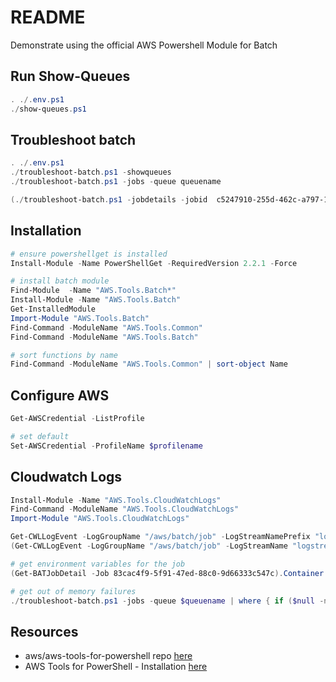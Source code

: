 # README

Demonstrate using the official AWS Powershell Module for Batch

## Run Show-Queues

```ps1
. ./.env.ps1   
./show-queues.ps1  
```

## Troubleshoot batch

```ps1
. ./.env.ps1   
./troubleshoot-batch.ps1 -showqueues
./troubleshoot-batch.ps1 -jobs -queue queuename

(./troubleshoot-batch.ps1 -jobdetails -jobid  c5247910-255d-462c-a797-18a651fd0197).Attempts[0].Container

```

## Installation

```ps1
# ensure powershellget is installed
Install-Module -Name PowerShellGet -RequiredVersion 2.2.1 -Force

# install batch module 
Find-Module  -Name "AWS.Tools.Batch*"
Install-Module -Name "AWS.Tools.Batch"
Get-InstalledModule
Import-Module "AWS.Tools.Batch"
Find-Command -ModuleName "AWS.Tools.Common"
Find-Command -ModuleName "AWS.Tools.Batch"

# sort functions by name
Find-Command -ModuleName "AWS.Tools.Common" | sort-object Name
```

## Configure AWS

```ps1
Get-AWSCredential -ListProfile

# set default
Set-AWSCredential -ProfileName $profilename
```

## Cloudwatch Logs

```ps1
Install-Module -Name "AWS.Tools.CloudWatchLogs"  
Find-Command -ModuleName "AWS.Tools.CloudWatchLogs"  
Import-Module "AWS.Tools.CloudWatchLogs"  

Get-CWLLogEvent -LogGroupName "/aws/batch/job" -LogStreamNamePrefix "logstream/default/e118a5d1cf2e4582927c0d5e88719388"       
(Get-CWLLogEvent -LogGroupName "/aws/batch/job" -LogStreamName "logstream/default/e118a5d1cf2e4582927c0d5e88719388").Events  

# get environment variables for the job
(Get-BATJobDetail -Job 83cac4f9-5f91-47ed-88c0-9d66333c547c).Container.Environment.Value

# get out of memory failures
./troubleshoot-batch.ps1 -jobs -queue $queuename | where { if ($null -ne $_.Reason) {$_.Reason.StartsWith("OutOfMemoryError")} else { return False} } | select JobId | % { (Get-BATJobDetail -Job $_.JobId).Container.Environment.Value}
```

## Resources  

* aws/aws-tools-for-powershell repo [here](https://github.com/aws/aws-tools-for-powershell)
* AWS Tools for PowerShell - Installation [here](https://docs.aws.amazon.com/powershell/latest/reference/Index.html)
